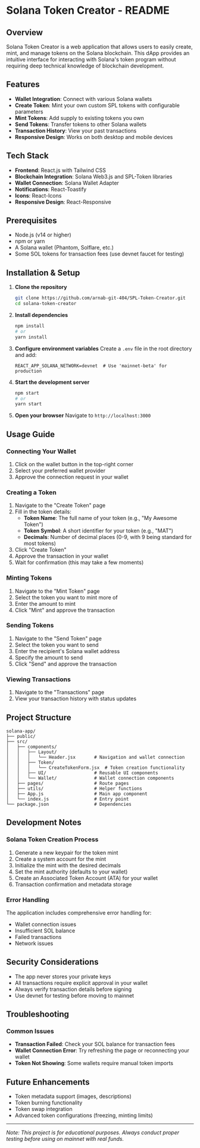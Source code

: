 # Solana Token Creator - README

## Overview
Solana Token Creator is a web application that allows users to easily create, mint, and manage tokens on the Solana blockchain. This dApp provides an intuitive interface for interacting with Solana's token program without requiring deep technical knowledge of blockchain development.

## Features
- **Wallet Integration**: Connect with various Solana wallets
- **Create Token**: Mint your own custom SPL tokens with configurable parameters
- **Mint Tokens**: Add supply to existing tokens you own
- **Send Tokens**: Transfer tokens to other Solana wallets
- **Transaction History**: View your past transactions
- **Responsive Design**: Works on both desktop and mobile devices

## Tech Stack
- **Frontend**: React.js with Tailwind CSS
- **Blockchain Integration**: Solana Web3.js and SPL-Token libraries
- **Wallet Connection**: Solana Wallet Adapter
- **Notifications**: React-Toastify
- **Icons**: React-Icons
- **Responsive Design**: React-Responsive

## Prerequisites
- Node.js (v14 or higher)
- npm or yarn
- A Solana wallet (Phantom, Solflare, etc.)
- Some SOL tokens for transaction fees (use devnet faucet for testing)

## Installation & Setup

1. **Clone the repository**
   ```bash
   git clone https://github.com/arnab-git-404/SPL-Token-Creator.git
   cd solana-token-creator
   ```

2. **Install dependencies**
   ```bash
   npm install
   # or
   yarn install
   ```

3. **Configure environment variables**
   Create a `.env` file in the root directory and add:
   ```
   REACT_APP_SOLANA_NETWORK=devnet  # Use 'mainnet-beta' for production
   ```

4. **Start the development server**
   ```bash
   npm start
   # or
   yarn start
   ```

5. **Open your browser**
   Navigate to `http://localhost:3000`

## Usage Guide

### Connecting Your Wallet
1. Click on the wallet button in the top-right corner
2. Select your preferred wallet provider
3. Approve the connection request in your wallet

### Creating a Token
1. Navigate to the "Create Token" page
2. Fill in the token details:
   - **Token Name**: The full name of your token (e.g., "My Awesome Token")
   - **Token Symbol**: A short identifier for your token (e.g., "MAT")
   - **Decimals**: Number of decimal places (0-9, with 9 being standard for most tokens)
3. Click "Create Token"
4. Approve the transaction in your wallet
5. Wait for confirmation (this may take a few moments)

### Minting Tokens
1. Navigate to the "Mint Token" page
2. Select the token you want to mint more of
3. Enter the amount to mint
4. Click "Mint" and approve the transaction

### Sending Tokens
1. Navigate to the "Send Token" page
2. Select the token you want to send
3. Enter the recipient's Solana wallet address
4. Specify the amount to send
5. Click "Send" and approve the transaction

### Viewing Transactions
1. Navigate to the "Transactions" page
2. View your transaction history with status updates

## Project Structure

```
solana-app/
├── public/
├── src/
│   ├── components/
│   │   ├── Layout/
│   │   │   └── Header.jsx       # Navigation and wallet connection
│   │   ├── Token/
│   │   │   └── CreateTokenForm.jsx  # Token creation functionality
│   │   ├── UI/                  # Reusable UI components
│   │   └── Wallet/              # Wallet connection components
│   ├── pages/                   # Route pages
│   ├── utils/                   # Helper functions
│   ├── App.js                   # Main app component
│   └── index.js                 # Entry point
└── package.json                 # Dependencies
```

## Development Notes

### Solana Token Creation Process
1. Generate a new keypair for the token mint
2. Create a system account for the mint
3. Initialize the mint with the desired decimals
4. Set the mint authority (defaults to your wallet)
5. Create an Associated Token Account (ATA) for your wallet
6. Transaction confirmation and metadata storage

### Error Handling
The application includes comprehensive error handling for:
- Wallet connection issues
- Insufficient SOL balance
- Failed transactions
- Network issues

## Security Considerations
- The app never stores your private keys
- All transactions require explicit approval in your wallet
- Always verify transaction details before signing
- Use devnet for testing before moving to mainnet

## Troubleshooting

### Common Issues
- **Transaction Failed**: Check your SOL balance for transaction fees
- **Wallet Connection Error**: Try refreshing the page or reconnecting your wallet
- **Token Not Showing**: Some wallets require manual token imports

## Future Enhancements
- Token metadata support (images, descriptions)
- Token burning functionality
- Token swap integration
- Advanced token configurations (freezing, minting limits)
---

*Note: This project is for educational purposes. Always conduct proper testing before using on mainnet with real funds.*

